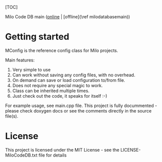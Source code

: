 [TOC]

Milo Code DB main ([online](https://docs.milosolutions.com/milo-code-db/main/) | [offline](\ref milodatabasemain))

# Getting started

MConfig is the reference config class for Milo projects.

Main features:
1. Very simple to use
2. Can work without saving any config files, with no overhead.
3. On demand can save or load configuration to/from file.
4. Does not require any special magic to work.
5. Class can be inherited multiple times.
6. Just check out the code, it speaks for itself :-)

For example usage, see main.cpp file. This project is fully docummented - please
check doxygen docs or see the comments directly in the source file(s).

# License

This project is licensed under the MIT License - see the LICENSE-MiloCodeDB.txt file for details